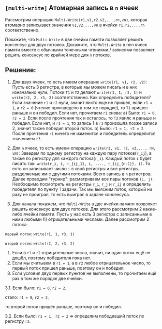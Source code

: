 ## `[multi-write]` Атомарная запись в `n` ячеек

Рассмотрим операцию `Multi-Write(r1,v1,r2,v2,...,rn,vn)`, которая атомарно записывает значения `v1,v2,...,vn` в ячейки `r1,r2,...,rn` соответственно. 


Покажите, что `Multi-Write` в две ячейки памяти позволяет решить консенсус для двух потоков.
Докажите, что `Multi-Write` в nnn ячеек памяти вместе с обычными точечными чтениями / записями позволяет решить консенсус по крайней мере для `n` потоков.

## Решение:

1) Для двух ячеек, то есть имеем операцию `write(r1, v1, r2, v2)`:
Пусть есть 3 регистра, в которые мы можем писать и в них изначально нули. Потоки `T1` и `T2` делают `write(r1, 1, r3, 1)` и `write(r2, 2, r3, 2)` соответственно. Как определить победителя? Если значение `r1` и `r2` нули, значит никто еще не пришел, если `r1 = 1`, а `r2 = 0` (чтение произведено в том же порядке), то `T1` пришел раньше и он победил. Если нет, прочитаем `r1` снова:
a) Было: `r1 = 0`, `r2 = 2`.
Если после прочтения так и осталось, то `T2` явилс я раньше и победил.
Если нет, и `r1 = 1`, то запись 1 в `r3` произошла позже записи 2, значит также победил второй поток.
b) Было: `r1 = 1, r2 = 2`.
После прочтения `r1` ничего не изменится и победитель определится значением `r3`.

2) Для `n` ячеек, то есть имеем операцию `write(r1, v1, r2, v2,..., rN, vN)`:
Заведем по одному регистру на каждую пару потоков(`r_ij`), а также по регистру для каждого потока(`r_i`). Каждый поток `i` будет писать так: `write(r_i, i, r_{ij_1}, i, ...., r_{ij_{n-1}}, i)`.
То есть он записывает число `i` в свой регистры и все регистры, разделяемые им с другими потоками. Всего запись в `n` регистров.
Далее проводим "турнир": раcматриваем все пары потоков `(i, j)`.
Необходимо посмотреть на регистры `r_i`, `r_j` и `r_ij` и определить победителя по пункту 1 задачи. Так мы выясним поток, который ни разу не проиграл, то есть выиграл в задаче консенсуса.

1) Для начала покажем, что `Multi-Write` в две ячейки памяти позволяет решить консенсус для двух потоков. Для этого рассмотрим 2 какие-либо ячейки памяти. Пусть у нас есть 3 регистра с записанными в ними любыми (!) отрицательными числами. Далее рассмотрим 2 потока:

`первый поток`: `write(r1, 1, r3, 1)`

`второй поток`: `write(r2, 2, r3, 2)`

1. Если в `r1` и `r2` отрицательные числа, значит, ни один поток ещё не дошёл, поэтому победителя пока нет.
2. Если мы считывем в `r1 = 1`, а в `r2` любое отрицательное число, то первый поток пришел раньше, поэтому он и победил.
3. Если условия двух первых пунктов не выполнены, то прочитаем ещё раз в том же порядке две ячейки.

3.1. Если было: `r1 = 0`, `r2 = 2`. 

стало: `r1 = 0`, `r2 = 2`,
          
то второй поток пришёл раньше, поэтому он и победил.

3.2. Если было: `r1 = 1, r2 = 2` => определим победивший поток по регистру `r3`.
